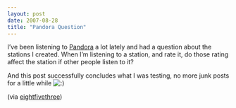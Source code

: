 ```yaml
---
layout: post
date: 2007-08-28
title: "Pandora Question"
---
```

<p>I’ve been listening to <a href="http://www.pandora.com">Pandora</a> a lot lately and had a question about the stations I created. When I’m listening to a station, and rate it, do those rating affect the station if other people listen to it?</p><p>And this post successfully concludes what I was testing, no more junk posts for a little while <img src="http://www.eightfivethree.com/wp-includes/images/smilies/icon_smile.gif" alt=":)" /></p><p>
 (via <a href="http://www.eightfivethree.com/2007/08/27/pandora-question/">eightfivethree</a>)</p>
